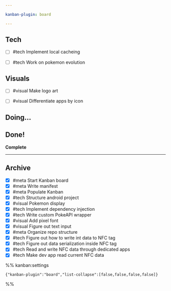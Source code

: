 ```yaml
---

kanban-plugin: board

---
```


## Tech

- [ ] #tech Implement local cacheing
- [ ] #tech Work on pokemon evolution


## Visuals

- [ ] #visual Make logo art
- [ ] #visual Differentiate apps by icon


## Doing...



## Done!

**Complete**


***

## Archive

- [x] #meta Start Kanban board
- [x] #meta Write manifest
- [x] #meta Populate Kanban
- [x] #tech Structure android project
- [x] #visual Pokemon display
- [x] #tech Implement dependency injection
- [x] #tech Write custom PokeAPI wrapper
- [x] #visual Add pixel font
- [x] #visual Figure out text input
- [x] #meta Organize repo structure
- [x] #tech Figure out how to write int data to NFC tag
- [x] #tech Figure out data serialization inside NFC tag
- [x] #tech Read and write NFC data through dedicated apps
- [x] #tech Make dev app read current NFC data

%% kanban:settings
```
{"kanban-plugin":"board","list-collapse":[false,false,false,false]}
```
%%